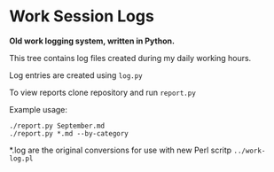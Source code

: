 Work Session Logs    
=================    

**Old work logging system, written in Python.**
  
This tree contains log files created during my daily working hours.  
  
Log entries are created using `log.py`  
  
To view reports clone repository and run `report.py`  
  
Example usage:  
  
`./report.py September.md`    
`./report.py *.md --by-category`    


*.log are the original conversions for use with new Perl scritp `../work-log.pl`
